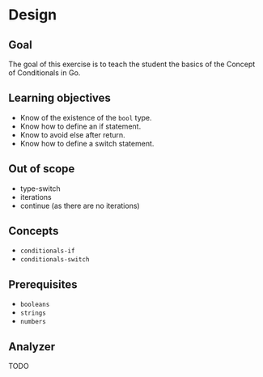 # Design

## Goal

The goal of this exercise is to teach the student the basics of the Concept of Conditionals in Go.

## Learning objectives

- Know of the existence of the `bool` type.
- Know how to define an if statement.
- Know to avoid else after return.
- Know how to define a switch statement.

## Out of scope

- type-switch
- iterations
- continue (as there are no iterations)

## Concepts

- `conditionals-if`
- `conditionals-switch`

## Prerequisites

- `booleans`
- `strings`
- `numbers`

## Analyzer

TODO
